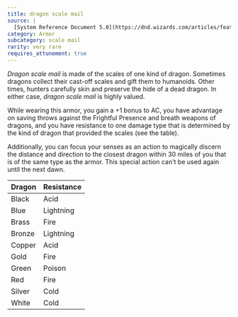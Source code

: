 ```yaml
---
title: dragon scale mail
source: |
  [System Reference Document 5.0](https://dnd.wizards.com/articles/features/systems-reference-document-srd)
category: Armor
subcategory: scale mail
rarity: very rare
requires_attunement: true
---
```


*Dragon scale mail* is made of the scales of one kind of dragon. Sometimes dragons collect their cast-off scales and gift them to humanoids. Other times, hunters carefully skin and preserve the hide of a dead dragon. In either case, *dragon scale mail* is highly valued.

While wearing this armor, you gain a +1 bonus to AC, you have advantage on saving throws against the Frightful Presence and breath weapons of dragons, and you have resistance to one damage type that is determined by the kind of dragon that provided the scales (see the table).

Additionally, you can focus your senses as an action to magically discern the distance and direction to the closest dragon within 30 miles of you that is of the same type as the armor. This special action can't be used again until the next dawn.

| Dragon | Resistance |
|:-------|:-----------|
| Black  | Acid       |
| Blue   | Lightning  |
| Brass  | Fire       |
| Bronze | Lightning  |
| Copper | Acid       |
| Gold   | Fire       |
| Green  | Poison     |
| Red    | Fire       |
| Silver | Cold       |
| White  | Cold       |
